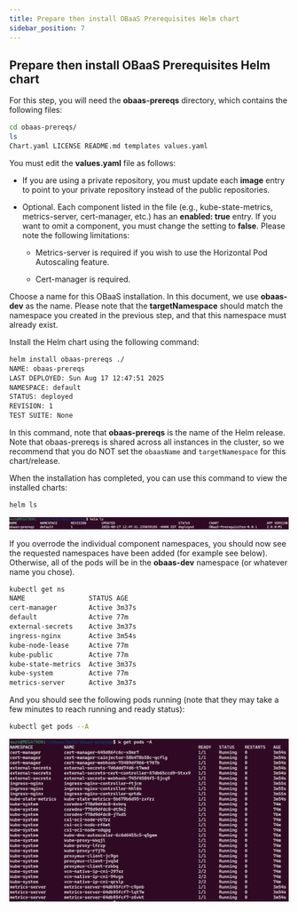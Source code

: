 ```yaml
---
title: Prepare then install OBaaS Prerequisites Helm chart
sidebar_position: 7
---
```

## Prepare then install OBaaS Prerequisites Helm chart

For this step, you will need the **obaas-prereqs** directory, which contains the following files:

```bash
cd obaas-prereqs/
ls
Chart.yaml LICENSE README.md templates values.yaml
```

You must edit the **values.yaml** file as follows:

- If you are using a private repository, you must update each
    **image** entry to point to your private repository instead of the
    public repositories.

- Optional. Each component listed in the file (e.g.,
    kube-state-metrics, metrics-server, cert-manager, etc.) has an
    **enabled: true** entry. If you want to omit a component, you must
    change the setting to **false**. Please note the following
    limitations:

  - Metrics-server is required if you wish to use the Horizontal Pod
        Autoscaling feature.

  - Cert-manager is required.

Choose a name for this OBaaS installation. In this document, we use **obaas-dev** as the name. Please note that the **targetNamespace** should match the namespace you created in the previous step, and that this namespace must already exist.

Install the Helm chart using the following command:

```bash
helm install obaas-prereqs ./
NAME: obaas-prereqs
LAST DEPLOYED: Sun Aug 17 12:47:51 2025
NAMESPACE: default
STATUS: deployed
REVISION: 1
TEST SUITE: None
```

In this command, note that **obaas-prereqs** is the name of the Helm release.  Note that obaas-prereqs is shared across all instances in the cluster, so we recommend that you do NOT set the `obaasName` and `targetNamespace` for this chart/release.

When the installation has completed, you can use this command to view the installed charts:

```bash
helm ls
```

![helm ls](media/image1.png)

If you overrode the individual component namespaces, you should now see the requested namespaces have been added (for example see below). Otherwise, all of the pods will be in the **obaas-dev** namespace (or whatever name you chose).

```bash
kubectl get ns
NAME                STATUS AGE
cert-manager        Active 3m37s
default             Active 77m
external-secrets    Active 3m37s
ingress-nginx       Active 3m54s
kube-node-lease     Active 77m
kube-public         Active 77m
kube-state-metrics  Active 3m37s
kube-system         Active 77m
metrics-server      Active 3m37s
```

And you should see the following pods running (note that they may take a few minutes to reach running and ready status):

```bash
kubectl get pods --A
```

![Get all pods](media/image2.png)
